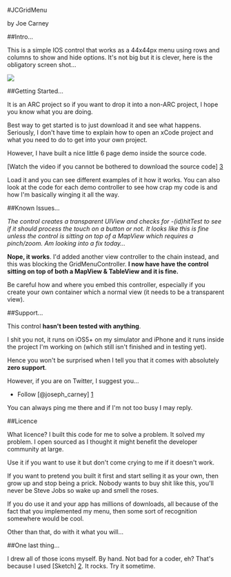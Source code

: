 
#JCGridMenu

by Joe Carney


##Intro...

This is a simple IOS control that works as a 44x44px menu using rows and columns to show and hide options.  It's not big but it is clever, here is the obligatory screen shot...

![](https://dl.dropbox.com/u/2797263/Github/jcgridmenu.jpg)

##Getting Started...

It is an ARC project so if you want to drop it into a non-ARC project, I hope you know what you are doing.  

Best way to get started is to just download it and see what happens.    Seriously, I don't have time to explain how to open an xCode project and what you need to do to get into your own project.

However, I have built a nice little 6 page demo inside the source code.  

[Watch the video if you cannot be bothered to download the source code] [3]


Load it and you can see different examples of it how it works.  You can also look at the code for each demo controller to see how crap my code is and how I'm basically winging it all the way.

##Known Issues…

*The control creates a transparent UIView and checks for -(id)hitTest to see if it should process the touch on a button or not.  It looks like this is fine unless the control is sitting on top of a MapView which requires a pinch/zoom.  Am looking into a fix today…*

**Nope, it works**. I'd added another view controller to the chain instead, and this was blocking the GridMenuController.  **I now have have the control sitting on top of both a MapView & TableView and it is fine.**

Be careful how and where you embed this controller, especially if you create your own container which a normal view (it needs to be a transparent view).

##Support...

This control **hasn't been tested with anything**.  

I shit you not, it runs on iOS5+ on my simulator and iPhone and it runs inside the project I'm working on (which still isn't finished and in testing yet).

Hence you won't be surprised when I tell you that it comes with absolutely **zero support**.  

However, if you are on Twitter, I suggest you...

* Follow [@joseph_carney] [1]

You can always ping me there and if I'm not too busy I may reply.

##Licence

What licence?  I built this code for me to solve a problem. It solved my problem.  I open sourced as I thought it might benefit the developer community at large.

Use it if you want to use it but don't come crying to me if it doesn't work.  

If you want to pretend you built it first and start selling it as your own, then grow up and stop being a prick.  Nobody wants to buy shit like this, you'll never be Steve Jobs so wake up and smell the roses.

If you do use it and your app has millions of downloads, all because of the fact that you implemented my menu, then some sort of recognition somewhere would be cool.

Other than that, do with it what you will... 

##One last thing…

I drew all of those icons myself.  By hand.  Not bad for a coder, eh? That's because I used [Sketch] [2].  It rocks. Try it sometime.


[1]: http://twitter.com/joseph_carney        "@joseph_carney"
[2]: http://www.bohemiancoding.com/sketch/        "Sketch"
[3]: https://dl.dropbox.com/u/2797263/Github/jcgridmenu.mov "Demo Video"